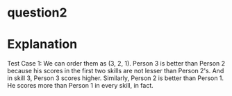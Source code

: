 # question2
# Explanation

Test Case 1: We can order them as (3, 2, 1). Person 3 is better than Person 2 because his scores in the first two skills are not lesser than Person 2's. And in skill 3, Person 3 scores higher. Similarly, Person 2 is better than Person 1. He scores more than Person 1 in every skill, in fact.
